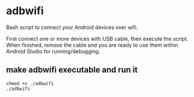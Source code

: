 # adbwifi

Bash script to connect your Android devices over wifi.

First connect one or more devices with USB cable, then execute the script. 
When finished, remove the cable and you are ready to use them within Android Studio for running/debugging.

## make adbwifi executable and run it

```
chmod +x ./adbwifi
./adbwifi
```
